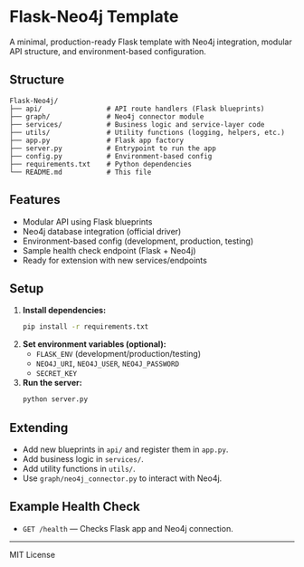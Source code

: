 # Flask-Neo4j Template

A minimal, production-ready Flask template with Neo4j integration, modular API structure, and environment-based configuration.

## Structure

```
Flask-Neo4j/
├── api/                # API route handlers (Flask blueprints)
├── graph/              # Neo4j connector module
├── services/           # Business logic and service-layer code
├── utils/              # Utility functions (logging, helpers, etc.)
├── app.py              # Flask app factory
├── server.py           # Entrypoint to run the app
├── config.py           # Environment-based config
├── requirements.txt    # Python dependencies
└── README.md           # This file
```

## Features
- Modular API using Flask blueprints
- Neo4j database integration (official driver)
- Environment-based config (development, production, testing)
- Sample health check endpoint (Flask + Neo4j)
- Ready for extension with new services/endpoints

## Setup

1. **Install dependencies:**
   ```bash
   pip install -r requirements.txt
   ```
2. **Set environment variables (optional):**
   - `FLASK_ENV` (development/production/testing)
   - `NEO4J_URI`, `NEO4J_USER`, `NEO4J_PASSWORD`
   - `SECRET_KEY`
3. **Run the server:**
   ```bash
   python server.py
   ```

## Extending
- Add new blueprints in `api/` and register them in `app.py`.
- Add business logic in `services/`.
- Add utility functions in `utils/`.
- Use `graph/neo4j_connector.py` to interact with Neo4j.

## Example Health Check
- `GET /health` — Checks Flask app and Neo4j connection.

---
MIT License 